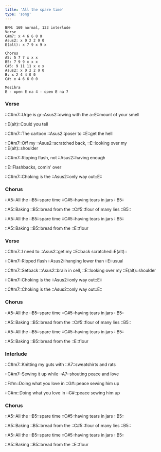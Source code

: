 ```yaml
---
title: 'All the spare time'
type: 'song'
---
```


```chords
BPM: 169 normal, 133 interlude
Verse
C#m7: x 4 6 6 0 0
Asus2: x 0 2 2 0 0
E(alt): x 7 9 x 9 x

Chorus
A5: 5 7 7 x x x
B5: 7 9 9 x x x
C#5: 9 11 11 x x x
Asus2: x 0 2 2 0 0
B: x 2 4 4 0 0
C#: x 4 6 6 0 0

Mezihra
E - open E na 4 - open E na 7
```

### Verse

::C#m7::Urge is gr::Asus2::owing with the a::E::mount of your smell

::E(alt)::Could you tell

::C#m7::The cartoon ::Asus2::poser to ::E::get the hell

::C#m7::Off my ::Asus2::scratched back, ::E::looking over my ::E(alt)::shoulder

::C#m7::Ripping flash, not ::Asus2::having enough

::E::Flashbacks, comin' over

::C#m7::Choking is the ::Asus2::only way out::E::

### Chorus

::A5::All the ::B5::spare time ::C#5::having tears in jars ::B5::

::A5::Baking ::B5::bread from the ::C#5::flour of many lies ::B5::

::A5::All the ::B5::spare time ::C#5::having tears in jars ::B5::

::A5::Baking ::B5::bread from the ::E::flour

### Verse

::C#m7::I need to ::Asus2::get my ::E::back scratched::E(alt)::

::C#m7::Ripped flash ::Asus2::hanging lower than ::E::usual

::C#m7::Setback ::Asus2::brain in cell, ::E::looking over my ::E(alt)::shoulder

::C#m7::Choking is the ::Asus2::only way out::E::

::C#m7::Choking is the ::Asus2::only way out::E::

### Chorus

::A5::All the ::B5::spare time ::C#5::having tears in jars ::B5::

::A5::Baking ::B5::bread from the ::C#5::flour of many lies ::B5::

::A5::All the ::B5::spare time ::C#5::having tears in jars ::B5::

::A5::Baking ::B5::bread from the ::E::flour

### Interlude

::C#m7::Knitting my guts with ::A7::sweatshirts and rats

::C#m7::Sewing it up while ::A7::shouting peace and love

::F#m::Doing what you love in ::G#::peace sewing him up

::C#m::Doing what you love in ::G#::peace sewing him up

### Chorus

::A5::All the ::B5::spare time ::C#5::having tears in jars ::B5::

::A5::Baking ::B5::bread from the ::C#5::flour of many lies ::B5::

::A5::All the ::B5::spare time ::C#5::having tears in jars ::B5::

::A5::Baking ::B5::bread from the ::E::flour
